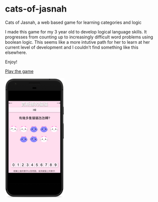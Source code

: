# cats-of-jasnah
Cats of Jasnah, a web based game for learning categories and logic

I made this game for my 3 year old to develop logical language skills. It progresses from counting up to increasingly difficult word problems using boolean logic. This seems like a more intutive path for her to learn at her current level of development and I couldn't find something like this elsewhere.

Enjoy!

[Play the game](https://dohliam.github.io/cats-yue/)

![cats of jasnah](./cats.png)
